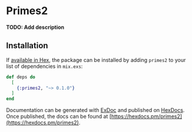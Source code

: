 # Primes2

**TODO: Add description**

## Installation

If [available in Hex](https://hex.pm/docs/publish), the package can be installed
by adding `primes2` to your list of dependencies in `mix.exs`:

```elixir
def deps do
  [
    {:primes2, "~> 0.1.0"}
  ]
end
```

Documentation can be generated with [ExDoc](https://github.com/elixir-lang/ex_doc)
and published on [HexDocs](https://hexdocs.pm). Once published, the docs can
be found at [https://hexdocs.pm/primes2](https://hexdocs.pm/primes2).

